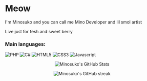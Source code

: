 # Meow
I'm Minosuko and you can call me Mino
Developer and lil smol artist

Live just for fesh and sweet berry

### Main languages:
![PHP](https://img.shields.io/badge/php-%23777BB4.svg?&style=for-the-badge&logo=php&logoColor=white) ![C#](https://img.shields.io/badge/c%23%20-%23239120.svg?&style=for-the-badge&logo=c-sharp&logoColor=white") ![HTML5](https://img.shields.io/badge/html5-%23E34F26.svg?&style=for-the-badge&logo=html5&logoColor=white) ![CSS3](https://img.shields.io/badge/css3-%231572B6.svg?&style=for-the-badge&logo=css3&logoColor=white) ![Javascript](https://img.shields.io/badge/javascript-%23F7DF1E6.svg?&style=for-the-badge&logo=Javascript&logoColor=white)

<p align="center" width="100%">
  <img alt="Minosuko's GitHub Stats" src="https://github-readme-stats.vercel.app/api?username=Minosuko&theme=tokyonight"/>
</p>
<p align="center" width="100%">
  <img alt="Minosuko's GitHub streak" src="https://github-readme-streak-stats.herokuapp.com/?user=Minosuko"/>
</p>
